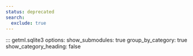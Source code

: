 ```yaml
---
status: deprecated
search:
  exclude: true
---
```

::: getml.sqlite3
    options:
      show_submodules: true
      group_by_category: true
      show_category_heading: false